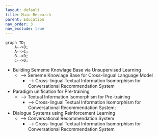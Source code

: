 ```yaml
---
layout: default
title: Main Research
parent: Education
nav_order: 3
nav_exclude: true
---
```


```mermaid
graph TD;
    A-->B;
    A-->C;
    B-->D;
    C-->D;
```

* Building Sememe Knowlage Base via Unsupervised Learning  
  * --> Sememe Knowlage Base for Cross-lingual Language Model  
    * --> Cross-lingual Textual Information Isomorphism for Conversational Recommendation System
* Paradigm unification for Pre-training 
  * --> Textual Information Isomorphism for Pre-training  
    * --> Cross-lingual Textual Information Isomorphism for Conversational Recommendation System;
* Dialogue Systems using Reinforcement Learning  
  * --> Conversational Recommendation System  
    * --> Cross-lingual Textual Information Isomorphism for Conversational Recommendation System  